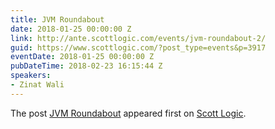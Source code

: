 ```yaml
---
title: JVM Roundabout
date: 2018-01-25 00:00:00 Z
link: http://ante.scottlogic.com/events/jvm-roundabout-2/
guid: https://www.scottlogic.com/?post_type=events&p=3917
eventDate: 2018-01-25 00:00:00 Z
pubDateTime: 2018-02-23 16:15:44 Z
speakers:
- Zinat Wali
---
```


<p>The post <a rel="nofollow" href="http://ante.scottlogic.com/events/jvm-roundabout-2/">JVM Roundabout</a> appeared first on <a rel="nofollow" href="http://ante.scottlogic.com">Scott Logic</a>.</p>